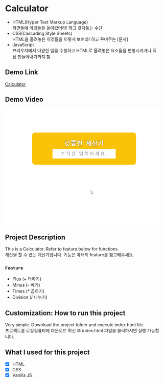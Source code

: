 # Calculator
- HTML(Hyper Text Markup Language)  
화면들에 이것들을 놓여있어라! 하고 갖다놓는 수단
- CSS(Cascading Style Sheets)  
HTML을 올려놓은 이것들을 이렇게 보여라! 하고 꾸며주는 [문서]
- JavaScript  
브라우저에서 다양한 일을 수행하고 HTML로 올려놓은 요소들을 변형시키거나 직접 만들어내기까지 함

## Demo Link
[Calculator](https://wook2124.github.io/Calculator/)

## Demo Video
![](demo.gif)

## Project Description 
This is a Calculator. Refer to feature below for functions.  
계산을 할 수 있는 계산기입니다. 기능은 아래의 feature를 참고해주세요.
### `Feature` 
- Plus (+ 더하기)
- Minus (- 빼기)
- Times (* 곱하기)
- Division (/ 나누기)

## Customization: How to run this project
Very simple. Download the project folder and execute index.html file.  
프로젝트를 로컬컴퓨터에 다운로드 하신 후 index.html 파일을 클릭하시면 실행 가능합니다.

## What I used for this project 
 - [X] HTML
 - [X] CSS
 - [X] Vanilla JS
